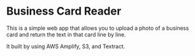 # Business Card Reader

This is a simple web app that allows you to upload a photo of a business card and return the text in that card line by line.

It built by using AWS Amplify, S3, and Textract.
